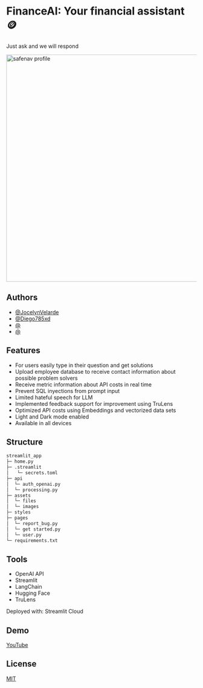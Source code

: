 
# FinanceAI: Your financial assistant 🪙

Just ask and we will respond

<img src="https://github.com/JocelynVelarde/FinanceAI/assets/70779495/c559434d-cb68-4434-94a6-ce8c912cca52" alt="safenav profile" width="1000" height="600">

## Authors

- [@JocelynVelarde](https://github.com/JocelynVelarde)
- [@Diego785xd](https://github.com/Diego785xd)
- [@](https://github.com/)
- [@](https://github.com/)



## Features

- For users easily type in their question and get solutions
- Upload employee database to receive contact information about possible problem solvers
- Receive metric information about API costs in real time
- Prevent SQL inyections from prompt input
- Limited hateful speech for LLM
- Implemented feedback support for improvement using TruLens
- Optimized API costs using Embeddings and vectorized data sets
- Light and Dark mode enabled
- Available in all devices

## Structure
```bash
streamlit_app 
├─ home.py
├─ .streamlit
│   └─ secrets.toml
├─ api
│  └─ auth_openai.py
│  └─ processing.py
├─ assets
│  └─ files
│  └─ images
├─ styles
├─ pages
│  └─ report_bug.py
│  └─ get started.py
│  └─ user.py
└─ requirements.txt
```

## Tools

- OpenAI API
- Streamlit
- LangChain
- Hugging Face
- TruLens

Deployed with: Streamlit Cloud

## Demo

[YouTube](https://www.youtube.com/watch?v=yHeFV8sdVzY)


## License

[MIT](https://choosealicense.com/licenses/mit/)



